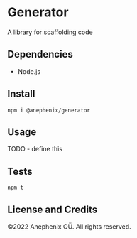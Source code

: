 # Generator

A library for scaffolding code

## Dependencies

- Node.js

## Install

```shell
npm i @anephenix/generator
```

## Usage

TODO - define this

## Tests

```
npm t
```

## License and Credits

&copy;2022 Anephenix OÜ. All rights reserved.

